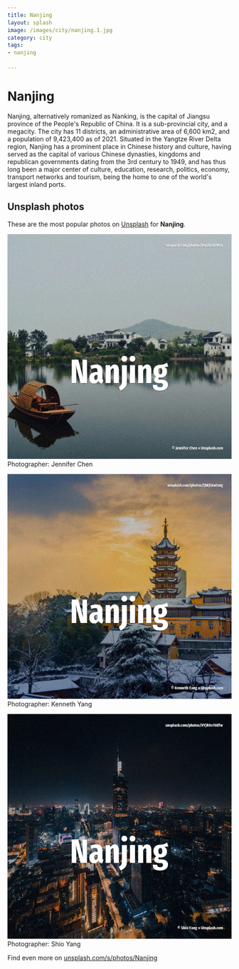```yaml
---
title: Nanjing
layout: splash
image: /images/city/nanjing.1.jpg
category: city
tags:
- nanjing

---
```

# Nanjing

Nanjing, alternatively romanized as Nanking, is the capital of Jiangsu province of the People's  Republic of China. It is a sub-provincial city, and a megacity. The city has 11 districts, an administrative area of 6,600 km2, and a population of 9,423,400 as of  2021.  Situated in the Yangtze River Delta region, Nanjing has a prominent place in Chinese history and  culture, having served as the capital of various Chinese dynasties, kingdoms and republican  governments dating from the 3rd century to 1949, and has thus long been a major center of culture,  education, research, politics, economy, transport networks and tourism, being the home to one of  the world's largest inland ports. 

 
## Unsplash photos
These are the most popular photos on [Unsplash](https://unsplash.com) for **Nanjing**.
 
![Nanjing](/images/city/nanjing.1.jpg)
Photographer:  Jennifer Chen
 
![Nanjing](/images/city/nanjing.2.jpg)
Photographer:  Kenneth Yang
 
![Nanjing](/images/city/nanjing.3.jpg)
Photographer:  Shio Yang
 
Find even more on [unsplash.com/s/photos/Nanjing](https://unsplash.com/s/photos/Nanjing)
 
